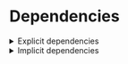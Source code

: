 # Dependencies

<details>
<summary>Explicit dependencies</summary>

|Dependency|Before|After|Change|Environments|
|-|-|-|-|-|
|**pip**|23.3.2|24.0|Major Upgrade|*all envs* on {linux-64, osx-64, win-64}<br/>{lint, pl014, pl015, pl016, pl017, pl018, pl019, pl020, py310, py311, py312, py39} on osx-arm64|
|**pip**|23.3.1|24.0|Major Upgrade|default on osx-arm64|
|**pytest-cov**|4.1.0|5.0.0|Major Upgrade|{default, pl014, pl015, pl016, pl017, pl018, pl019, pl020, py310, py311, py312, py39} on *all platforms*|
|**hatchling**|1.21.1|1.24.2|Minor Upgrade|*all*|
|**hypothesis**|6.97.4|6.103.2|Minor Upgrade|{pl014, pl015, pl016, pl017, pl018, pl019, pl020, py310, py311, py312, py39} on {linux-64, osx-64, win-64}<br/>default on *all platforms*|
|**hypothesis**|6.97.1|6.103.2|Minor Upgrade|{pl017, pl018, pl019, pl020, py310, py311, py312, py39} on osx-arm64|
|**hypothesis**|6.97.2|6.103.2|Minor Upgrade|{pl014, pl015, pl016} on osx-arm64|
|**pre-commit**|3.6.0|3.7.1|Minor Upgrade|lint on *all platforms*|
|**pytest**|8.0.0|8.2.2|Minor Upgrade|{default, pl014, pl015, pl016, pl017, pl018, pl019, pl020, py310, py311, py312, py39} on *all platforms*|
|**polars**|0.20.6|0.20.31|Patch Upgrade|{lint, py310, py311, py312, py39} on *all platforms*<br/>default on {linux-64, osx-64, win-64}<br/>pl020 on win-64|
|**polars**|0.20.16|0.20.31|Patch Upgrade|pl020 on {linux-64, osx-64, osx-arm64}|
|**polars**|0.20.3|0.20.31|Patch Upgrade|default on osx-arm64|
|**python**|3.9.18|3.9.19|Patch Upgrade|py39 on *all platforms*|
|**python**|3.12.1|3.12.3|Patch Upgrade|{lint, py312} on *all platforms*<br/>default on {linux-64, osx-64, win-64}|
|**python**|3.12.0|3.12.3|Patch Upgrade|default on osx-arm64|
|**python**|3.11.7|3.11.9|Patch Upgrade|py311 on *all platforms*|
|**python**|3.10.13|3.10.14|Patch Upgrade|py310 on *all platforms*|

</details>

<details>
<summary>Implicit dependencies</summary>

|Dependency|Before|After|Change|Environments|
|-|-|-|-|-|
|typing_extensions|4.9.0||Removed|{default, lint, py311, py312} on win-64|
|ca-certificates|2023.11.17|2024.6.2|Major Upgrade|*all*|
|libcxx|16.0.6|17.0.6|Major Upgrade|*all envs* on {osx-64, osx-arm64}|
|llvm-openmp|17.0.6|18.1.7|Major Upgrade|*all envs* on osx-64<br/>{lint, pl014, pl015, pl016, pl017, pl018, pl019, pl020, py310, py311, py312, py39} on osx-arm64|
|llvm-openmp|17.0.5|18.1.7|Major Upgrade|default on osx-arm64|
|packaging|23.2|24.1|Major Upgrade|*all*|
|setuptools|69.0.3|70.0.0|Major Upgrade|*all envs* on {linux-64, osx-64, win-64}<br/>{lint, pl014, pl015, pl016, pl017, pl018, pl019, pl020, py310, py311, py312, py39} on osx-arm64|
|setuptools|68.2.2|70.0.0|Major Upgrade|default on osx-arm64|
|tzdata|2023d|2024a|Major Upgrade|*all envs* on {linux-64, osx-64, win-64}<br/>{lint, pl014, pl015, pl016, pl017, pl018, pl019, pl020, py310, py311, py312, py39} on osx-arm64|
|tzdata|2023c|2024a|Major Upgrade|default on osx-arm64|
|coverage|7.4.4|7.5.3|Minor Upgrade|{default, pl014, pl015, pl016, pl017, pl018, pl019, pl020, py310, py311, py312, py39} on *all platforms*|
|filelock|3.13.1|3.15.1|Minor Upgrade|lint on *all platforms*|
|importlib-metadata|7.0.1|7.1.0|Minor Upgrade|*all*|
|intel-openmp|2024.0.0|2024.1.0|Minor Upgrade|*all envs* on win-64|
|libexpat|2.5.0|2.6.2|Minor Upgrade|{default, lint, py311, py312} on *all platforms*|
|libhwloc|2.9.3|2.10.0|Minor Upgrade|*all envs* on win-64|
|libsqlite|3.45.2|3.46.0|Minor Upgrade|{pl014, pl015, pl016, pl017, pl018, pl019, pl020} on *all platforms*|
|libsqlite|3.44.2|3.46.0|Minor Upgrade|{default, lint, py310, py311, py312, py39} on *all platforms*|
|libzlib|1.2.13|1.3.1|Minor Upgrade|*all*|
|mkl|2024.0.0|2024.1.0|Minor Upgrade|*all envs* on win-64|
|ncurses|6.4.20240210|6.5|Minor Upgrade|{pl014, pl015, pl016, pl017, pl018, pl019, pl020} on {linux-64, osx-64, osx-arm64}|
|ncurses|6.4|6.5|Minor Upgrade|{default, lint, py310, py311, py312, py39} on {linux-64, osx-64, osx-arm64}|
|nodeenv|1.8.0|1.9.1|Minor Upgrade|lint on *all platforms*|
|openssl|3.2.1|3.3.1|Minor Upgrade|*all envs* on {linux-64, osx-64, win-64}<br/>{lint, pl014, pl015, pl016, pl017, pl018, pl019, pl020} on osx-arm64|
|openssl|3.2.0|3.3.1|Minor Upgrade|{default, py310, py311, py312, py39} on osx-arm64|
|pluggy|1.4.0|1.5.0|Minor Upgrade|*all*|
|pycparser|2.21|2.22|Minor Upgrade|lint on *all platforms*|
|tbb|2021.11.0|2021.12.0|Minor Upgrade|*all envs* on win-64|
|trove-classifiers|2024.1.8|2024.5.22|Minor Upgrade|*all*|
|typing_extensions|4.9.0|4.12.2|Minor Upgrade|{pl016, pl017, pl018, pl020, py310, py39} on *all platforms*<br/>pl019 on {linux-64, osx-64, osx-arm64}|
|vc14_runtime|14.38.33130|14.40.33810|Minor Upgrade|*all envs* on win-64|
|virtualenv|20.25.0|20.26.2|Minor Upgrade|lint on *all platforms*|
|vs2015_runtime|14.38.33130|14.40.33810|Minor Upgrade|*all envs* on win-64|
|wheel|0.42.0|0.43.0|Minor Upgrade|*all envs* on {linux-64, osx-64, win-64}<br/>{lint, pl014, pl015, pl016, pl017, pl018, pl019, pl020, py310, py311, py312, py39} on osx-arm64|
|wheel|0.41.3|0.43.0|Minor Upgrade|default on osx-arm64|
|zipp|3.17.0|3.19.2|Minor Upgrade|*all*|
|identify|2.5.33|2.5.36|Patch Upgrade|lint on *all platforms*|
|libopenblas|0.3.26|0.3.27|Patch Upgrade|*all envs* on {linux-64, osx-64}<br/>{lint, pl014, pl015, pl016, pl017, pl018, pl019, pl020, py310, py311, py312, py39} on osx-arm64|
|libopenblas|0.3.25|0.3.27|Patch Upgrade|default on osx-arm64|
|libxml2|2.12.4|2.12.7|Patch Upgrade|*all envs* on win-64|
|numpy|1.26.3|1.26.4|Patch Upgrade|{lint, py310, py311, py312, py39} on *all platforms*<br/>default on {linux-64, osx-64, win-64}|
|numpy|1.26.2|1.26.4|Patch Upgrade|default on osx-arm64|
|platformdirs|4.2.0|4.2.2|Patch Upgrade|lint on *all platforms*|
|ld_impl_linux-64|h41732ed_0|hf3520f5_4|Only build string|*all envs* on linux-64|
|libblas|21_win64_mkl|22_win64_mkl|Only build string|*all envs* on win-64|
|libblas|21_osxarm64_openblas|22_osxarm64_openblas|Only build string|{lint, pl014, pl015, pl016, pl017, pl018, pl019, pl020, py310, py311, py312, py39} on osx-arm64|
|libblas|20_osxarm64_openblas|22_osxarm64_openblas|Only build string|default on osx-arm64|
|libblas|21_osx64_openblas|22_osx64_openblas|Only build string|*all envs* on osx-64|
|libblas|21_linux64_openblas|22_linux64_openblas|Only build string|*all envs* on linux-64|
|libcblas|21_win64_mkl|22_win64_mkl|Only build string|*all envs* on win-64|
|libcblas|21_osxarm64_openblas|22_osxarm64_openblas|Only build string|{lint, pl014, pl015, pl016, pl017, pl018, pl019, pl020, py310, py311, py312, py39} on osx-arm64|
|libcblas|20_osxarm64_openblas|22_osxarm64_openblas|Only build string|default on osx-arm64|
|libcblas|21_osx64_openblas|22_osx64_openblas|Only build string|*all envs* on osx-64|
|libcblas|21_linux64_openblas|22_linux64_openblas|Only build string|*all envs* on linux-64|
|libgcc-ng|h807b86a_4|h77fa898_9|Only build string|*all envs* on linux-64|
|libgfortran|13_2_0_hd922786_2|13_2_0_hd922786_3|Only build string|{lint, pl014, pl015, pl016, pl017, pl018, pl019, pl020, py310, py311, py312, py39} on osx-arm64|
|libgfortran|13_2_0_hd922786_1|13_2_0_hd922786_3|Only build string|default on osx-arm64|
|libgfortran|13_2_0_h97931a8_2|13_2_0_h97931a8_3|Only build string|*all envs* on osx-64|
|libgfortran-ng|h69a702a_4|h69a702a_9|Only build string|*all envs* on linux-64|
|libgfortran5|hf226fd6_2|hf226fd6_3|Only build string|{lint, pl014, pl015, pl016, pl017, pl018, pl019, pl020, py310, py311, py312, py39} on osx-arm64|
|libgfortran5|hf226fd6_1|hf226fd6_3|Only build string|default on osx-arm64|
|libgfortran5|ha4646dd_4|h3d2ce59_9|Only build string|*all envs* on linux-64|
|libgfortran5|h2873a65_2|h2873a65_3|Only build string|*all envs* on osx-64|
|libgomp|h807b86a_4|h77fa898_9|Only build string|*all envs* on linux-64|
|liblapack|21_win64_mkl|22_win64_mkl|Only build string|*all envs* on win-64|
|liblapack|21_osxarm64_openblas|22_osxarm64_openblas|Only build string|{lint, pl014, pl015, pl016, pl017, pl018, pl019, pl020, py310, py311, py312, py39} on osx-arm64|
|liblapack|20_osxarm64_openblas|22_osxarm64_openblas|Only build string|default on osx-arm64|
|liblapack|21_osx64_openblas|22_osx64_openblas|Only build string|*all envs* on osx-64|
|liblapack|21_linux64_openblas|22_linux64_openblas|Only build string|*all envs* on linux-64|
|libstdcxx-ng|h7e041cc_4|hc0a3c3a_9|Only build string|*all envs* on linux-64|
|vc|hcf57466_18|h8a93ad2_20|Only build string|*all envs* on win-64|

</details>

[^1]: **Bold** means explicit dependency.
[^2]: Dependency got downgraded.
